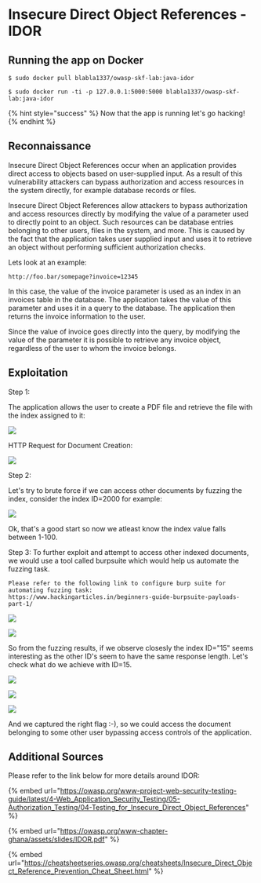 # Insecure Direct Object References - IDOR

## Running the app on Docker

```
$ sudo docker pull blabla1337/owasp-skf-lab:java-idor
```

```
$ sudo docker run -ti -p 127.0.0.1:5000:5000 blabla1337/owasp-skf-lab:java-idor
```

{% hint style="success" %}
Now that the app is running let's go hacking!
{% endhint %}

## Reconnaissance

Insecure Direct Object References occur when an application provides direct access to objects based on user-supplied input. As a result of this vulnerability attackers can bypass authorization and access resources in the system directly, for example database records or files.

Insecure Direct Object References allow attackers to bypass authorization and access resources directly by modifying the value of a parameter used to directly point to an object. Such resources can be database entries belonging to other users, files in the system, and more. This is caused by the fact that the application takes user supplied input and uses it to retrieve an object without performing sufficient authorization checks.

Lets look at an example:

```
http://foo.bar/somepage?invoice=12345
```

In this case, the value of the invoice parameter is used as an index in an invoices table in the database. The application takes the value of this parameter and uses it in a query to the database. The application then returns the invoice information to the user.

Since the value of invoice goes directly into the query, by modifying the value of the parameter it is possible to retrieve any invoice object, regardless of the user to whom the invoice belongs.

## Exploitation

Step 1:

The application allows the user to create a PDF file and retrieve the file with the index assigned to it:

![](https://raw.githubusercontent.com/blabla1337/skf-labs/master/.gitbook/assets/java/IDOR/1.png)

HTTP Request for Document Creation:

![](https://raw.githubusercontent.com/blabla1337/skf-labs/master/.gitbook/assets/java/IDOR/2.png)

Step 2:

Let's try to brute force if we can access other documents by fuzzing the index, consider the index ID=2000 for example:

![](https://raw.githubusercontent.com/blabla1337/skf-labs/master/.gitbook/assets/java/IDOR/3.png)

Ok, that's a good start so now we atleast know the index value falls between 1-100.

Step 3: To further exploit and attempt to access other indexed documents, we would use a tool called burpsuite which would help us automate the fuzzing task.

```
Please refer to the following link to configure burp suite for automating fuzzing task:
https://www.hackingarticles.in/beginners-guide-burpsuite-payloads-part-1/
```

![](https://raw.githubusercontent.com/blabla1337/skf-labs/master/.gitbook/assets/java/IDOR/4.png)

![](https://raw.githubusercontent.com/blabla1337/skf-labs/master/.gitbook/assets/java/IDOR/5.png)

So from the fuzzing results, if we observe closesly the index ID="15" seems interesting as the other ID's seem to have the same response length. Let's check what do we achieve with ID=15.

![](https://raw.githubusercontent.com/blabla1337/skf-labs/master/.gitbook/assets/java/IDOR/6.png)

![](https://raw.githubusercontent.com/blabla1337/skf-labs/master/.gitbook/assets/java/IDOR/7.png)

![](https://raw.githubusercontent.com/blabla1337/skf-labs/master/.gitbook/assets/java/IDOR/8.png)

And we captured the right flag :-), so we could access the document belonging to some other user bypassing access controls of the application.

## Additional Sources

Please refer to the link below for more details around IDOR:

{% embed url="https://owasp.org/www-project-web-security-testing-guide/latest/4-Web_Application_Security_Testing/05-Authorization_Testing/04-Testing_for_Insecure_Direct_Object_References" %}

{% embed url="https://owasp.org/www-chapter-ghana/assets/slides/IDOR.pdf" %}

{% embed url="https://cheatsheetseries.owasp.org/cheatsheets/Insecure_Direct_Object_Reference_Prevention_Cheat_Sheet.html" %}
